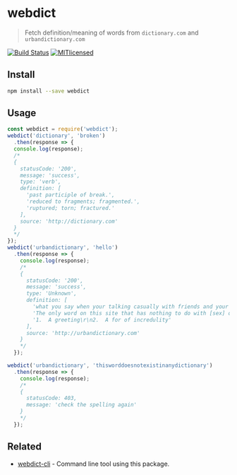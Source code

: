 # webdict

> Fetch definition/meaning of words from `dictionary.com` and `urbandictionary.com`

[![Build Status](https://travis-ci.org/zuck007/webdict.svg?branch=master)](https://travis-ci.org/zuck007/webdict)
[![MITlicensed](https://img.shields.io/badge/license-MIT-blue.svg)](https://raw.githubusercontent.com/zuck007/webdict/master/LICENSE)

## Install

```bash
npm install --save webdict
```

## Usage

```js
const webdict = require('webdict');
webdict('dictionary', 'broken')
  .then(response => {
  console.log(response);
  /*
  {
    statusCode: '200',
    message: 'success',
    type: 'verb',
    definition: [
      'past participle of break.',
      'reduced to fragments; fragmented.',
      'ruptured; torn; fractured.'
    ],
    source: 'http://dictionary.com'
  }
  */
});
webdict('urbandictionary', 'hello')
  .then(response => {
    console.log(response);
    /*
    {
      statusCode: '200',
      message: 'success',
      type: 'Unknown',
      definition: [
        'what you say when your talking casually with friends and your mom walks in the room',
        'The only word on this site that has nothing to do with [sex] or [drugs]!',
        '1.  A greeting\r\n2.  A for of incredulity'
      ],
      source: 'http://urbandictionary.com'
    }
    */
  });

webdict('urbandictionary', 'thisworddoesnotexistinanydictionary')
  .then(response => {
    console.log(response);
    /*
    {
      statusCode: 403,
      message: 'check the spelling again'
    }
    */
  });
```

## Related

* [webdict-cli](https://github.com/zuck007/webdict-cli) - Command line tool using this package.
